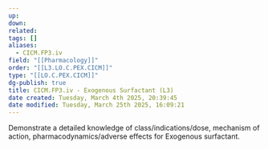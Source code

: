```yaml
---
up: 
down: 
related: 
tags: []
aliases:
  - CICM.FP3.iv
field: "[[Pharmacology]]"
order: "[[L3.LO.C.PEX.CICM]]"
type: "[[LO.C.PEX.CICM]]"
dg-publish: true
title: CICM.FP3.iv - Exogenous Surfactant (L3)
date created: Tuesday, March 4th 2025, 20:39:45
date modified: Tuesday, March 25th 2025, 16:09:21
---
```


Demonstrate a detailed knowledge of class/indications/dose, mechanism of action, pharmacodynamics/adverse effects for Exogenous surfactant.
